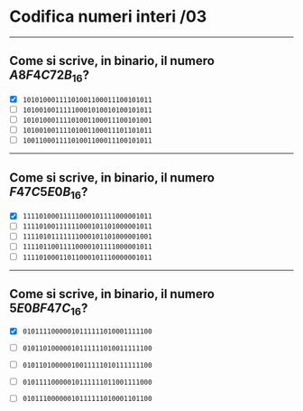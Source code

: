 # Codifica numeri interi /03

---

## Come si scrive, in binario, il numero $A8F4C72B_{16}$?

- [x] `10101000111101001100011100101011`
- [ ] `10100100111110001010010100101011`
- [ ] `10101000111101001100011100101001`
- [ ] `10100100111101001100011101101011`
- [ ] `10011000111101001100011100101011`

---

## Come si scrive, in binario, il numero $F47C5E0B_{16}$?

- [x] `11110100011111000101111000001011`
- [ ] `11110100111111000101101000001011`
- [ ] `11110101111111000101101000001001`
- [ ] `11110110011110000101111000001011`
- [ ] `11110100011011000101110000001011`

---

## Come si scrive, in binario, il numero $5E0BF47C_{16}$?

- [x] `01011110000010111111010001111100`
- [ ] `01011010000010111111010011111100`
- [ ] `01011010000010011111010111111100`
- [ ] `01011110000010111111011001111000`
- [ ] `01011100000010111111010001101100`

